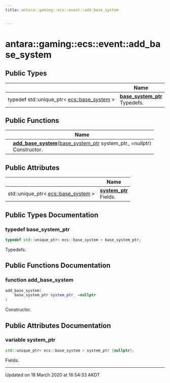 ```yaml
---
title: antara::gaming::ecs::event::add_base_system


---
```


# antara::gaming::ecs::event::add_base_system













## Public Types

|                | Name           |
| -------------- | -------------- |
| typedef std::unique_ptr< [ecs::base_system](Classes/classantara_1_1gaming_1_1ecs_1_1base__system.md) > | **[base_system_ptr](Classes/structantara_1_1gaming_1_1ecs_1_1event_1_1add__base__system.md#typedef-base_system_ptr)** <br>Typedefs.  |


## Public Functions

|                | Name           |
| -------------- | -------------- |
|  | **[add_base_system](Classes/structantara_1_1gaming_1_1ecs_1_1event_1_1add__base__system.md#function-add_base_system)**([base_system_ptr](Classes/structantara_1_1gaming_1_1ecs_1_1event_1_1add__base__system.md#typedef-base_system_ptr) system_ptr_ =nullptr) <br>Constructor.  |


## Public Attributes

|                | Name           |
| -------------- | -------------- |
| std::unique_ptr< [ecs::base_system](Classes/classantara_1_1gaming_1_1ecs_1_1base__system.md) > | **[system_ptr](Classes/structantara_1_1gaming_1_1ecs_1_1event_1_1add__base__system.md#variable-system_ptr)** <br>Fields.  |








## Public Types Documentation

### typedef base_system_ptr

```cpp
typedef std::unique_ptr< ecs::base_system > base_system_ptr;
```

Typedefs. 





























## Public Functions Documentation

### function add_base_system

```cpp
add_base_system(
    base_system_ptr system_ptr_ =nullptr
)
```

Constructor. 





























## Public Attributes Documentation

### variable system_ptr

```cpp
std::unique_ptr< ecs::base_system > system_ptr {nullptr};
```

Fields. 































-------------------------------

Updated on 18 March 2020 at 16:54:33 AKDT